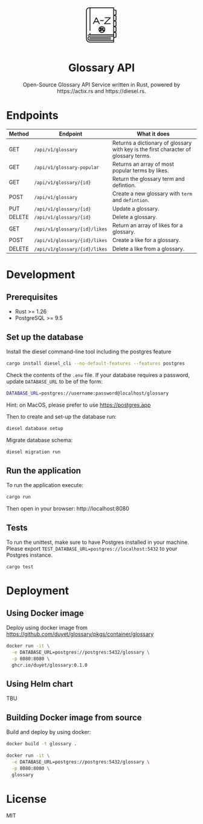 <div align="center">
  <img src=".github/logo.png" alt="Glossary Logo" width="100" />
  <h1>Glossary API</h1>
  <p>
    Open-Source Glossary API Service written in Rust, 
    powered by https://actix.rs and https://diesel.rs.
  </p>
</div>

# Endpoints

| Method | Endpoint | What it does |
| ------ | -------- | -------------|
| GET | ```/api/v1/glossary``` | Returns a dictionary of glossary with key is the first character of glossary terms.
| GET | ```/api/v1/glossary-popular``` | Returns an array of most popular terms by likes.
| GET |  ```/api/v1/glossary/{id}``` | Return the glossary term and defintion.
| POST | ```/api/v1/glossary``` | Create a new glossary with `term` and `defintion`.
| PUT | ```/api/v1/glossary/{id}``` | Update a glossary.
| DELETE | ```/api/v1/glossary/{id}``` | Delete a glossary.
| GET | ```/api/v1/glossary/{id}/likes``` | Return an array of likes for a glossary.
| POST | ```/api/v1/glossary/{id}/likes``` | Create a like for a glossary.
| DELETE | ```/api/v1/glossary/{id}/likes``` | Delete a like from a glossary.


# Development

## Prerequisites

- Rust >= 1.26
- PostgreSQL >= 9.5

## Set up the database

Install the diesel command-line tool including the postgres feature

```bash
cargo install diesel_cli --no-default-features --features postgres
```

Check the contents of the `.env` file. 
If your database requires a password, update `DATABASE_URL` to be of the form:

```bash
DATABASE_URL=postgres://username:password@localhost/glossary
```

Hint: on MacOS, please prefer to use https://postgres.app

Then to create and set-up the database run:

```bash
diesel database setup
```

Migrate database schema:

```bash
diesel migration run
```

## Run the application

To run the application execute:

```bash
cargo run
```

Then open in your browser: http://localhost:8080

## Tests

To run the unittest, make sure to have Postgres installed in your machine.
Please export ```TEST_DATABASE_URL=postgres://localhost:5432``` to your Postgres instance.

```
cargo test
```

# Deployment

## Using Docker image

Deploy using docker image from https://github.com/duyet/glossary/pkgs/container/glossary

```bash
docker run -it \
  -e DATABASE_URL=postgres://postgres:5432/glossary \
  -p 8080:8080 \
  ghcr.io/duyet/glossary:0.1.0
```

## Using Helm chart

TBU

## Building Docker image from source

Build and deploy by using docker:

```bash
docker build -t glossary .
```

```bash
docker run -it \
  -e DATABASE_URL=postgres://postgres:5432/glossary \
  -p 8080:8080 \
  glossary 
```

# License

MIT

